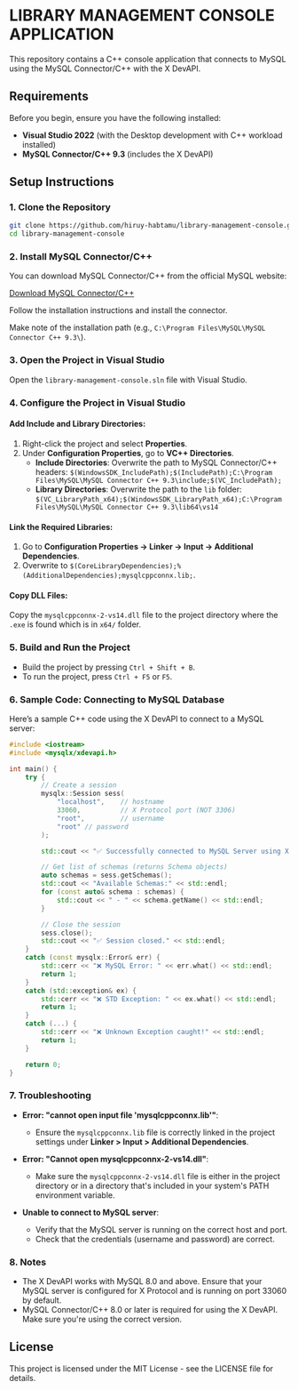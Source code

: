 # LIBRARY MANAGEMENT CONSOLE APPLICATION

This repository contains a C++ console application that connects to MySQL using the MySQL Connector/C++ with the X DevAPI.

## Requirements

Before you begin, ensure you have the following installed:

- **Visual Studio 2022** (with the Desktop development with C++ workload installed)
- **MySQL Connector/C++ 9.3** (includes the X DevAPI)


## Setup Instructions

### 1. Clone the Repository

```bash
git clone https://github.com/hiruy-habtamu/library-management-console.git
cd library-management-console
```

### 2. Install MySQL Connector/C++

You can download MySQL Connector/C++ from the official MySQL website:

[Download MySQL Connector/C++](https://dev.mysql.com/downloads/connector/cpp/)

Follow the installation instructions and install the connector.

Make note of the installation path (e.g., `C:\Program Files\MySQL\MySQL Connector C++ 9.3\`).

### 3. Open the Project in Visual Studio

Open the `library-management-console.sln` file with Visual Studio.

### 4. Configure the Project in Visual Studio

#### Add Include and Library Directories:


1. Right-click the project and select **Properties**.
2. Under **Configuration Properties**, go to **VC++ Directories**.
   - **Include Directories**: Overwrite  the path to MySQL Connector/C++ headers: `$(WindowsSDK_IncludePath);$(IncludePath);C:\Program Files\MySQL\MySQL Connector C++ 9.3\include;$(VC_IncludePath);`
   - **Library Directories**: Overwrite the path to the `lib` folder: `$(VC_LibraryPath_x64);$(WindowsSDK_LibraryPath_x64);C:\Program Files\MySQL\MySQL Connector C++ 9.3\lib64\vs14`

#### Link the Required Libraries:

1. Go to **Configuration Properties → Linker → Input → Additional Dependencies**.
2. Overwrite to `$(CoreLibraryDependencies);%(AdditionalDependencies);mysqlcppconnx.lib;`.

#### Copy DLL Files:

Copy the `mysqlcppconnx-2-vs14.dll` file to the project directory where the `.exe` is found which is in `x64/` folder.


### 5. Build and Run the Project

- Build the project by pressing `Ctrl + Shift + B`.
- To run the project, press `Ctrl + F5` or `F5`.

### 6. Sample Code: Connecting to MySQL Database

Here’s a sample C++ code using the X DevAPI to connect to a MySQL server:

```cpp
#include <iostream>
#include <mysqlx/xdevapi.h>

int main() {
    try {
        // Create a session
        mysqlx::Session sess(
            "localhost",    // hostname
            33060,          // X Protocol port (NOT 3306)
            "root",         // username
            "root" // password
        );

        std::cout << "✅ Successfully connected to MySQL Server using X DevAPI!" << std::endl;

        // Get list of schemas (returns Schema objects)
        auto schemas = sess.getSchemas();
        std::cout << "Available Schemas:" << std::endl;
        for (const auto& schema : schemas) {
            std::cout << " - " << schema.getName() << std::endl;
        }

        // Close the session
        sess.close();
        std::cout << "✅ Session closed." << std::endl;
    }
    catch (const mysqlx::Error& err) {
        std::cerr << "❌ MySQL Error: " << err.what() << std::endl;
        return 1;
    }
    catch (std::exception& ex) {
        std::cerr << "❌ STD Exception: " << ex.what() << std::endl;
        return 1;
    }
    catch (...) {
        std::cerr << "❌ Unknown Exception caught!" << std::endl;
        return 1;
    }

    return 0;
}

```

### 7. Troubleshooting

- **Error: "cannot open input file 'mysqlcppconnx.lib'"**:
  - Ensure the `mysqlcppconnx.lib` file is correctly linked in the project settings under **Linker > Input > Additional Dependencies**.

- **Error: "Cannot open mysqlcppconnx-2-vs14.dll"**:
  - Make sure the `mysqlcppconnx-2-vs14.dll` file is either in the project directory or in a directory that's included in your system's PATH environment variable.

- **Unable to connect to MySQL server**:
  - Verify that the MySQL server is running on the correct host and port.
  - Check that the credentials (username and password) are correct.

### 8. Notes

- The X DevAPI works with MySQL 8.0 and above. Ensure that your MySQL server is configured for X Protocol and is running on port 33060 by default.
- MySQL Connector/C++ 8.0 or later is required for using the X DevAPI. Make sure you're using the correct version.

## License

This project is licensed under the MIT License - see the LICENSE file for details.